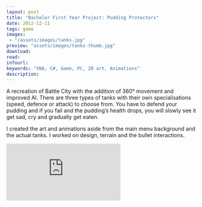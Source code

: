 ```yaml
---
layout: post
title: "Bachelor First Year Project: Pudding Protectors"
date: 2012-12-11
tags: game
images:
 - "/assets/images/tanks.jpg"
preview: "assets/images/tanks-thumb.jpg"
download:
read:
infourl:
keywords: "XNA, C#, Game, PC, 2D art, Animations"
description:
---
```


A recreation of Battle City with the addition of 360° movement and improved AI. There are three types of tanks with their own specialisations (speed, defence or attack) to choose from. You have to defend your pudding and if you fail and the pudding’s health drops, you will slowly see it get sad, cry and gradually get eaten.

I created the art and animations aside from the main menu background and the actual tanks. I worked on design, terrain and the bullet interactions.

<div class="video-container">
	<iframe class="video" src="https://www.youtube.com/embed/irbkBg8ZFX4" frameborder="0" allow="autoplay; encrypted-media" allowfullscreen></iframe>
</div>